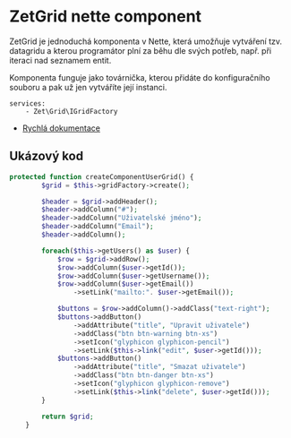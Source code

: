 # ZetGrid nette component
ZetGrid je jednoduchá komponenta v Nette, která umožňuje vytváření tzv. datagridu a kterou programátor plní za běhu dle svých potřeb,
např. při iteraci nad seznamem entit.

Komponenta funguje jako továrnička, kterou přidáte do konfiguračního souboru a pak už jen vytváříte její instanci.

```
services:
	- Zet\Grid\IGridFactory
```
* [Rychlá dokumentace](https://github.com/JZechy/ZetGrid/wiki/Rychl%C3%A1-dokumentace)

## Ukázový kod
```php
protected function createComponentUserGrid() {
		$grid = $this->gridFactory->create();

		$header = $grid->addHeader();
		$header->addColumn("#");
		$header->addColumn("Uživatelské jméno");
		$header->addColumn("Email");
		$header->addColumn();

		foreach($this->getUsers() as $user) {
			$row = $grid->addRow();
			$row->addColumn($user->getId());
			$row->addColumn($user->getUsername());
			$row->addColumn($user->getEmail())
				->setLink("mailto:". $user->getEmail());

			$buttons = $row->addColumn()->addClass("text-right");
			$buttons->addButton()
				->addAttribute("title", "Upravit uživatele")
				->addClass("btn btn-warning btn-xs")
				->setIcon("glyphicon glyphicon-pencil")
				->setLink($this->link("edit", $user->getId()));
			$buttons->addButton()
				->addAttribute("title", "Smazat uživatele")
				->addClass("btn btn-danger btn-xs")
				->setIcon("glyphicon glyphicon-remove")
				->setLink($this->link("delete", $user->getId()));
		}

		return $grid;
	}
```
